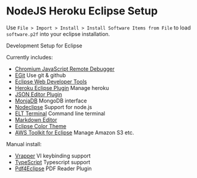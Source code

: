 NodeJS Heroku Eclipse Setup
===========================

Use `File > Import > Install > Install Software Items from File` to load `software.p2f` into your eclipse installation.

Development Setup for Eclipse 

Currently includes:

 - [Chromium JavaScript Remote Debugger](https://code.google.com/p/chromedevtools/wiki/DebuggerTutorial)
 - [EGit](http://www.eclipse.org/egit/) Use git & github
 - [Eclipse Web Developer Tools](http://www.eclipse.org/webtools/)
 - [Heroku Eclipse Plugin](https://devcenter.heroku.com/articles/getting-started-with-heroku-eclipse) Manage heroku
 - [JSON Editor Plugin](http://sourceforge.net/projects/eclipsejsonedit/)
 - [MonjaDB](https://github.com/Kanatoko/MonjaDB) MongoDB interface
 - [Nodeclipse](http://www.nodeclipse.org/) Support for node.js
 - [ELT Terminal](https://code.google.com/p/elt/) Command line terminal
 - [Markdown Editor](http://www.winterwell.com/software/markdown-editor.php)
 - [Eclipse Color Theme](http://eclipsecolorthemes.org/?view=plugin)
 - [AWS Toolkit for Eclipse](http://aws.amazon.com/eclipse/) Manage Amazon S3 etc.
 
Manual install:

 - [Vrapper](http://vrapper.sourceforge.net/home/) VI keybinding support 
 - [TypeScript](https://github.com/palantir/eclipse-typescript) Typescript support
 - [Pdf4Eclipse](http://borisvl.github.io/Pdf4Eclipse/) PDF Reader Plugin
